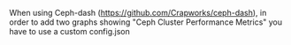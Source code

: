 When using Ceph-dash (https://github.com/Crapworks/ceph-dash), in order to add two graphs showing "Ceph Cluster Performance Metrics" you have to use a custom config.json
